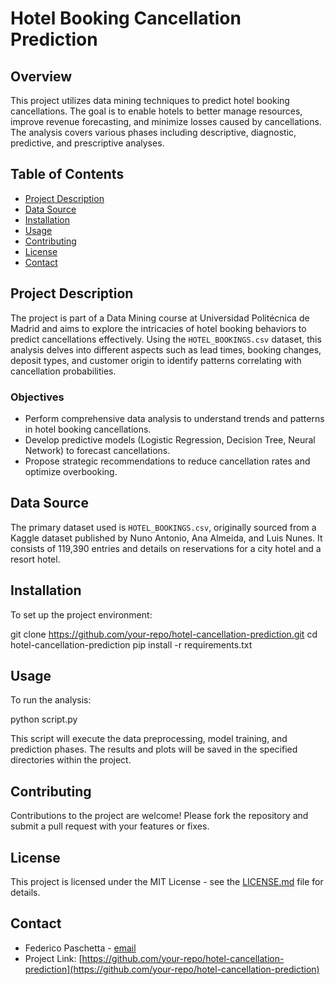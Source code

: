 # Hotel Booking Cancellation Prediction

## Overview
This project utilizes data mining techniques to predict hotel booking cancellations. The goal is to enable hotels to better manage resources, improve revenue forecasting, and minimize losses caused by cancellations. The analysis covers various phases including descriptive, diagnostic, predictive, and prescriptive analyses.

## Table of Contents
- [Project Description](#project-description)
- [Data Source](#data-source)
- [Installation](#installation)
- [Usage](#usage)
- [Contributing](#contributing)
- [License](#license)
- [Contact](#contact)

## Project Description
The project is part of a Data Mining course at Universidad Politécnica de Madrid and aims to explore the intricacies of hotel booking behaviors to predict cancellations effectively. Using the `HOTEL_BOOKINGS.csv` dataset, this analysis delves into different aspects such as lead times, booking changes, deposit types, and customer origin to identify patterns correlating with cancellation probabilities.

### Objectives
- Perform comprehensive data analysis to understand trends and patterns in hotel booking cancellations.
- Develop predictive models (Logistic Regression, Decision Tree, Neural Network) to forecast cancellations.
- Propose strategic recommendations to reduce cancellation rates and optimize overbooking.

## Data Source
The primary dataset used is `HOTEL_BOOKINGS.csv`, originally sourced from a Kaggle dataset published by Nuno Antonio, Ana Almeida, and Luis Nunes. It consists of 119,390 entries and details on reservations for a city hotel and a resort hotel.

## Installation
To set up the project environment:

git clone https://github.com/your-repo/hotel-cancellation-prediction.git
cd hotel-cancellation-prediction
pip install -r requirements.txt

## Usage
To run the analysis:


python script.py


This script will execute the data preprocessing, model training, and prediction phases. The results and plots will be saved in the specified directories within the project.

## Contributing
Contributions to the project are welcome! Please fork the repository and submit a pull request with your features or fixes.

## License
This project is licensed under the MIT License - see the [LICENSE.md](LICENSE.md) file for details.

## Contact
- Federico Paschetta - [email](mailto:fedepasche6@gmail.com)
- Project Link: [https://github.com/your-repo/hotel-cancellation-prediction](https://github.com/your-repo/hotel-cancellation-prediction)

